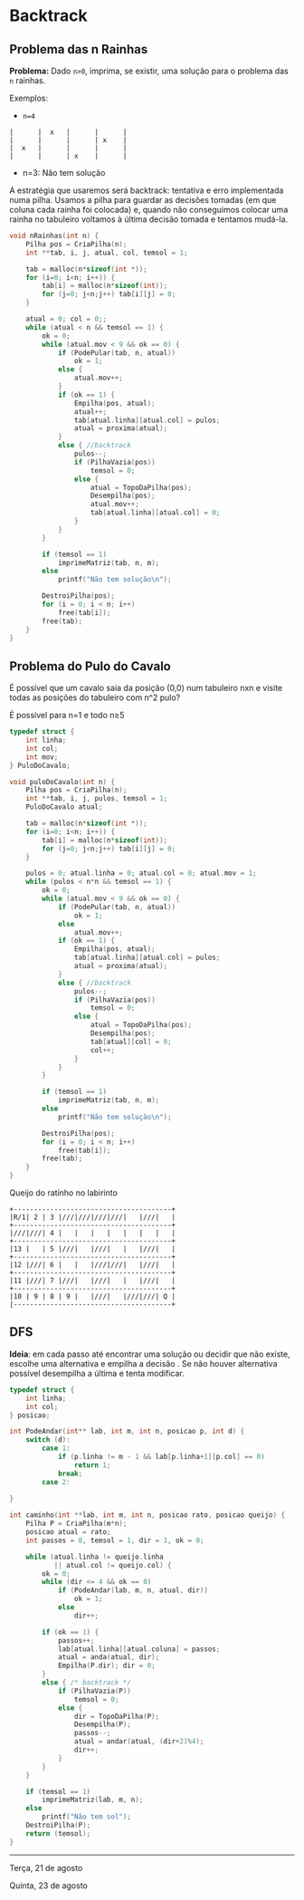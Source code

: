 # Backtrack

## Problema das n Rainhas
**Problema:** Dado `n>0`, imprima, se existir, uma solução para o problema das `n` rainhas.

Exemplos:

- `n=4`
```
|      |  x   |      |      |
|      |      |      | x    |
|  x   |      |      |      |
|      |      | x    |      |
```
- n=3: Não tem solução



A estratégia que usaremos será backtrack: tentativa e erro implementada numa pilha. Usamos a pilha para guardar as decisões tomadas (em que coluna cada rainha foi colocada) e, quando não conseguimos colocar uma rainha no tabuleiro voltamos à última decisão tomada e tentamos mudá-la.



```C
void nRainhas(int n) {
    Pilha pos = CriaPilha(n);
    int **tab, i, j, atual, col, temsol = 1;

    tab = malloc(n*sizeof(int *));
    for (i=0; i<n; i++)) {
        tab[i] = malloc(n*sizeof(int));
        for (j=0; j<n;j++) tab[i][j] = 0;
    }

    atual = 0; col = 0;;
    while (atual < n && temsol == 1) {
        ok = 0;
        while (atual.mov < 9 && ok == 0) {
            if (PodePular(tab, n, atual))
                ok = 1;
            else {
                atual.mov++;
            }
            if (ok == 1) {
                Empilha(pos, atual);
                atual++;
                tab[atual.linha][atual.col] = pulos;
                atual = proxima(atual);
            }
            else { //backtrack
                pulos--;
                if (PilhaVazia(pos))
                    temsol = 0;
                else {
                    atual = TopoDaPilha(pos);
                    Desempilha(pos);
                    atual.mov++;
                    tab[atual.linha][atual.col] = 0;
                }
            }
        }

        if (temsol == 1)
            imprimeMatriz(tab, n, m);
        else
            printf("Não tem solução\n");

        DestroiPilha(pos);
        for (i = 0; i < n; i++)
            free(tab[i]);
        free(tab);
    }
}
```


## Problema do Pulo do Cavalo

É possível que um cavalo saia da posição (0,0) num tabuleiro nxn e visite todas as posições do tabuleiro com n^2 pulo?

É possível para n=1 e todo n≥5

```C
typedef struct {
    int linha;
    int col;
    int mov;
} PuloDoCavalo;

void puloDoCavalo(int n) {
    Pilha pos = CriaPilha(n);
    int **tab, i, j, pulos, temsol = 1;
    PuloDoCavalo atual;

    tab = malloc(n*sizeof(int *));
    for (i=0; i<n; i++)) {
        tab[i] = malloc(n*sizeof(int));
        for (j=0; j<n;j++) tab[i][j] = 0;
    }

    pulos = 0; atual.linha = 0; atual.col = 0; atual.mov = 1;
    while (pulos < n*n && temsol == 1) {
        ok = 0;
        while (atual.mov < 9 && ok == 0) {
            if (PodePular(tab, n, atual))
                ok = 1;
            else
                atual.mov++;
            if (ok == 1) {
                Empilha(pos, atual);
                tab[atual.linha][atual.col] = pulos;
                atual = proxima(atual);
            }
            else { //backtrack
                pulos--;
                if (PilhaVazia(pos))
                    temsol = 0;
                else {
                    atual = TopoDaPilha(pos);
                    Desempilha(pos);
                    tab[atual][col] = 0;
                    col++;
                }
            }
        }

        if (temsol == 1)
            imprimeMatriz(tab, n, m);
        else
            printf("Não tem solução\n");

        DestroiPilha(pos);
        for (i = 0; i < n; i++)
            free(tab[i]);
        free(tab);
    }
}
```



Queijo do ratinho no labirinto

```
+---------------------------------------+
|R/1| 2 | 3 |///|///|///|///|   |///|   |
+---------------------------------------+
|///|///| 4 |   |   |   |   |   |   |   |
+---------------------------------------+
|13 |   | 5 |///|   |///|   |   |///|   |
+---------------------------------------+
|12 |///| 6 |   |   |///|///|   |///|   |
+---------------------------------------+
|11 |///| 7 |///|   |///|   |   |///|   |
+---------------------------------------+
|10 | 9 | 8 | 9 |   |///|   |///|///| Q |
|---------------------------------------+
```

## DFS

**Ideia**: em cada passo até encontrar uma solução ou decidir que não existe, escolhe uma alternativa e empilha a decisão . Se não houver alternativa possível desempilha a última e tenta modificar.

```C
typedef struct {
    int linha;
    int col;
} posicao;

int PodeAndar(int** lab, int m, int n, posicao p, int d) {
    switch (d):
    	case 1:
    		if (p.linha != m - 1 && lab[p.linha+1][p.col] == 0)
            	return 1;
    		break;
    	case 2:
    		
}

int caminho(int **lab, int m, int n, posicao rato, posicao queijo) {
    Pilha P = CriaPilha(m*n);
    posicao atual = rato;
    int passos = 0, temsol = 1, dir = 1, ok = 0;

    while (atual.linha != queijo.linha
           || atual.col != queijo.col) {
        ok = 0;
        while (dir <= 4 && ok == 0)
            if (PodeAndar(lab, m, n, atual, dir))
                ok = 1;
            else
                dir++;

        if (ok == 1) {
            passos++;
            lab[atual.linha][atual.coluna] = passos;
            atual = anda(atual, dir);
            Empilha(P.dir); dir = 0;
        }
        else { /* backtrack */
            if (PilhaVazia(P))
                temsol = 0;
            else {
                dir = TopoDaPilha(P);
                Desempilha(P);
                passos--;
                atual = andar(atual, (dir+2)%4);
                dir++;
            }
        }
    }

    if (temsol == 1)
        imprimeMatriz(lab, m, n);
    else
        printf("Não tem sol");
    DestroiPilha(P);
    return (temsol);
}
```

---

Terça, 21 de agosto

Quinta, 23 de agosto
